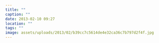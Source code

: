 ```yaml
---
title: ""
caption: ""
date: 2013-02-10 09:27
location: ""
tags: ""
image: assets/uploads/2013/02/b39cc7c5614de4e32ca36c7b797d2f4f.jpg
---
```

